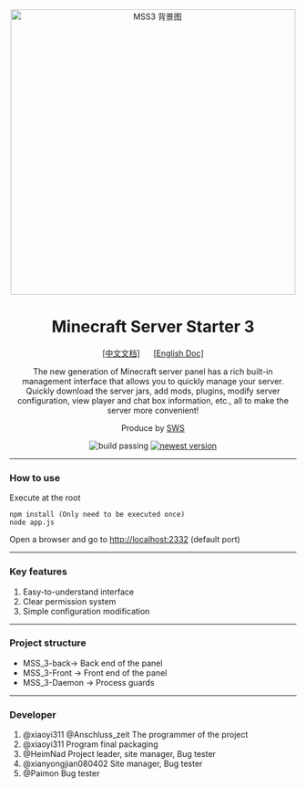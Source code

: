 <div align="center">
    <img src="https://pic1.afdiancdn.com/user/768222b86fe811eb90b752540025c377/common/e600f5865d9bb7392060408a8d0adb46_w1911_h996_s236.jpg?imageView2/1/w/3000/h/800" alt="MSS3 背景图" width="500">
    <h1>Minecraft Server Starter 3</h1>
    <a href="./README.md">[中文文档]</a>&nbsp&nbsp&nbsp&nbsp&nbsp&nbsp<a href="./README_EN.md">[English Doc]</a>
    <p>The new generation of Minecraft server panel has a rich built-in management interface that allows you to quickly manage your server. Quickly download the server jars, add mods, plugins, modify server configuration, view player and chat box information, etc., all to make the server more convenient!</p>
    <p>Produce by <a href="https://skyworldstudio.top">SWS</a></p>
    <a><img src="https://img.shields.io/badge/build-passing-brightgreen" alt="build passing"></a>
    <a href="https://github.com/SkyWorldStudio/MSS_3-Web-Production/releases/" target="_blank"><img src="https://img.shields.io/github/v/release/SkyWorldStudio/MSS_3-Web-Production?include_prereleases" alt="newest version"></a>
</div>

---

### How to use

Execute at the root
```
npm install (Only need to be executed once)
node app.js
```
Open a browser and go to <http://localhost:2332> (default port)

---

### Key features
1. Easy-to-understand interface
2. Clear permission system
3. Simple configuration modification


---

### Project structure
- MSS_3-back-> Back end of the panel
- MSS_3-Front -> Front end of the panel
- MSS_3-Daemon -> Process guards

---

### Developer
1. @xiaoyi311 @Anschluss_zeit The programmer of the project
2. @xiaoyi311 Program final packaging
3. @HeimNad Project leader, site manager, Bug tester
4. @xianyongjian080402 Site manager, Bug tester
5. @Paimon Bug tester
